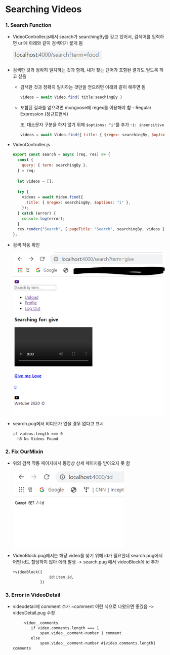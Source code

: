 # Searching Videos

### 1. Search Function

- VideoController.js에서 search가 searchingBy를 갖고 있어서, 검색어를 입력하면 url에 아래와 같이 검색어가 붙게 됨

  ![image-20200410232744635](images/image-20200410232744635.png) 

- 검색한 것과 정확히 일치하는 것과 함께, 내가 찾는 단어가 포함된 결과도 얻도록 하고 싶음

  - 검색한 것과 정확히 일치하는 것만을 얻으려면 아래와 같이 해주면 됨

    ```js
    videos = await Video.find( title:seachingBy )
    ```

  - 포함된 결과를 얻으려면 mongoose에 regex를 이용해야 함 - Regular Expression (정규표현식)

    또, 대소문자 구분을 하지 않기 위해 `$options: "i"`를 추가 -`i: insensitive`

    ```js
    videos = await Video.find({ title: { $regex: searchingBy, $options: "i" }})
    ```

- VideoController.js

  ```js
  export const search = async (req, res) => {
    const {
      query: { term: searchingBy },
    } = req;
  
    let videos = [];
  
    try {
      videos = await Video.find({
        title: { $regex: searchingBy, $options: "i" },
      });
    } catch (error) {
      console.log(error);
    }
    res.render("Search", { pageTitle: "Search", searchingBy, videos });
  };
  ```

- 검색 작동 확인

  ![image-20200410233758577](images/image-20200410233758577.png) 

- search.pug에서 비디오가 없을 경우 없다고 표시

  ```
  if videos.length === 0
  	h5 No Videos Found
  ```

  

### 2. Fix OurMixin

- 위의 검색 작동 페이지에서 동영상 상세 페이지를 받아오지 못 함

  ![image-20200410234100159](images/image-20200410234100159.png) 

- VideoBlock.pug에서는 해당 video를 찾기 위해 id가 필요한데 search.pug에서 어떤 id도 할당하지 않아 에러 발생 -> search.pug 에서 videoBlock에 id 추가

  ```
  +videoBlock({
                  id:item.id,
              })
  ```



### 3. Error in VideoDetail

- videodetail에 comment 수가 ~comment 이런 식으로 나왔으면 좋겠음 -> videoDetail.pug 수정

  ```
      .video__comments
          if video.comments.length === 1
              span.video__comment-number 1 comment
          else
              span.video__comment-number #{video.comments.length} comments 
  ```

  